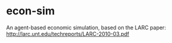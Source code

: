 # econ-sim

An agent-based economic simulation, based on the LARC paper: http://larc.unt.edu/techreports/LARC-2010-03.pdf
